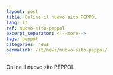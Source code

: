 ```yaml
---
layout: post
title: Online il nuovo sito PEPPOL
lang: it
ref: nuovo-sito-peppol
excerpt_separator: <!--more-->
tags: peppol
categories: news
permalink: /it/news/nuovo-sito-peppol/
---
```


Online il nuovo sito PEPPOL
